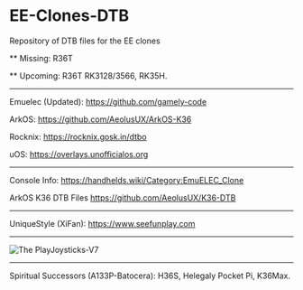 # EE-Clones-DTB
Repository of DTB files for the EE clones

** Missing: R36T

** Upcoming: R36T RK3128/3566, RK35H.

------------------------------------------------

Emuelec (Updated):
https://github.com/gamely-code

ArkOS:
https://github.com/AeolusUX/ArkOS-K36

Rocknix:
https://rocknix.gosk.in/dtbo

uOS:
https://overlays.unofficialos.org

------------------------------------------------

Console Info:
https://handhelds.wiki/Category:EmuELEC_Clone

ArkOS K36 DTB Files
https://github.com/AeolusUX/K36-DTB

------------------------------------------------

UniqueStyle (XiFan):
https://www.seefunplay.com

------------------------------------------------


![The PlayJoysticks-V7](https://github.com/user-attachments/assets/8707aff3-c075-479d-b5d4-daaeaed858be)



------------------------------------------------
Spiritual Successors (A133P-Batocera): H36S, Helegaly Pocket Pi, K36Max.
